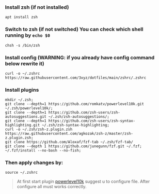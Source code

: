 ### Install zsh (if not installed)
```
apt install zsh
```
### Switch to zsh (if not switched) You can check which shell running by `echo $0` 
```
chsh -s /bin/zsh
```
### Install config (WARNING: if you already have config command below rewrite it)
```
curl -o ~/.zshrc https://raw.githubusercontent.com/3xyz/dotfiles/main/zshrc/.zshrc
```
### Install plugins
```
mkdir ~/.zsh;
git clone --depth=1 https://github.com/romkatv/powerlevel10k.git ~/.zsh/powerlevel10k/;
git clone --depth=1 https://github.com/zsh-users/zsh-autosuggestions.git ~/.zsh/zsh-autosuggestions/;
git clone --depth=1 https://github.com/zsh-users/zsh-syntax-highlighting.git ~/.zsh/zsh-syntax-highlighting;
curl -o ~/.zsh/zsh-z.plugin.zsh https://raw.githubusercontent.com/agkozak/zsh-z/master/zsh-z.plugin.zsh;
git clone https://github.com/Aloxaf/fzf-tab ~/.zsh/fzf-tab/
git clone --depth 1 https://github.com/junegunn/fzf.git ~/.fzf;
~/.fzf/install --no-bash --no-fish;
```
### Then apply changes by:
```
source ~/.zshrc
```
> At first start plugin [powerlevel10k](https://github.com/romkatv/powerlevel10k#manual) suggest u to configure file.
> After configure all must works correctly.
